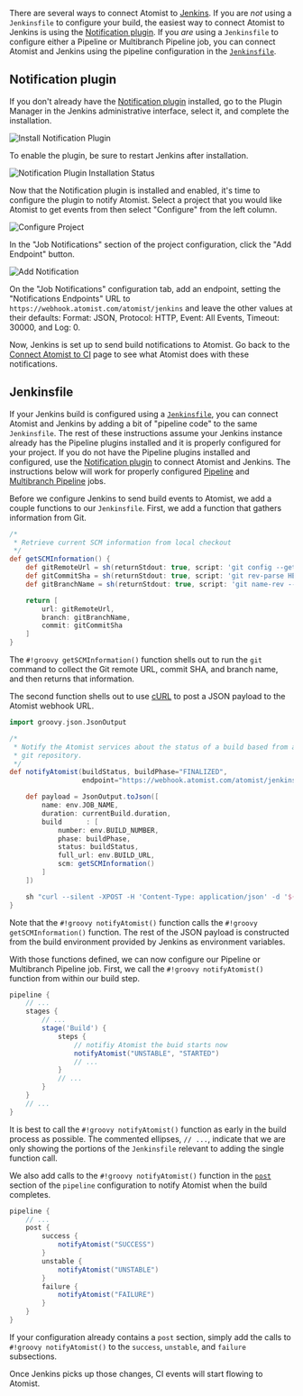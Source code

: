 There are several ways to connect Atomist to [Jenkins][jenkins].  If
you are *not* using a `Jenkinsfile` to configure your build, the
easiest way to connect Atomist to Jenkins is using
the [Notification plugin][use-notification].  If you *are* using a
`Jenkinsfile` to configure either a Pipeline or Multibranch Pipeline
job, you can connect Atomist and Jenkins using the pipeline
configuration in the [`Jenkinsfile`][use-jenkinsfile].

[jenkins]: https://jenkins.io/ (Jenkins)
[use-notification]: #notification-plugin
[use-jenkinsfile]: #jenkinsfile

## Notification plugin

If you don't already have the [Notification plugin][notification]
installed, go to the Plugin Manager in the Jenkins administrative
interface, select it, and complete the installation.

[notification]: https://wiki.jenkins-ci.org/display/JENKINS/Notification+Plugin

<div class="ss-container">
  <img src="../images/jenkins-install-notification.png" alt="Install Notification Plugin" class="ss-medium">
</div>

To enable the plugin, be sure to restart Jenkins after installation.

<div class="ss-container">
  <img src="../images/jenkins-install-notification-status-reboot.png" alt="Notification Plugin Installation Status" class="ss-medium">
</div>

Now that the Notification plugin is installed and enabled, it's time
to configure the plugin to notify Atomist.  Select a project that you
would like Atomist to get events from then select "Configure" from the
left column.

<div class="ss-container">
  <img src="../images/jenkins-configure-project.png" alt="Configure Project" class="ss-small">
</div>

In the "Job Notifications" section of the project configuration, click
the "Add Endpoint" button.

<div class="ss-container">
  <img src="../images/jenkins-add-notification.png" alt="Add Notification" class="ss-medium">
</div>

On the "Job Notifications" configuration tab, add an endpoint, setting
the "Notifications Endpoints" URL to
`https://webhook.atomist.com/atomist/jenkins` and leave the other
values at their defaults: Format: JSON, Protocol: HTTP, Event: All
Events, Timeout: 30000, and Log: 0.

<!-- TODO fix URL in image
<div class="ss-container">
  <img src="../images/jenkins-webhook.png" alt="Configure Webhook" class="ss-medium">
</div>
-->

Now, Jenkins is set up to send build notifications to Atomist.  Go
back to the [Connect Atomist to CI][ci] page to see what Atomist does
with these notifications.

[ci]: ci.md (Atomist and CI)

## Jenkinsfile

If your Jenkins build is configured using a [`Jenkinsfile`][jf], you
can connect Atomist and Jenkins by adding a bit of "pipeline code" to
the same `Jenkinsfile`.  The rest of these instructions assume your
Jenkins instance already has the Pipeline plugins installed and it is
properly configured for your project.  If you do not have the Pipeline
plugins installed and configured, use
the [Notification plugin][use-notification] to connect Atomist and
Jenkins.  The instructions below will work for properly
configured [Pipeline][pipeline]
and [Multibranch Pipeline][multibranch] jobs.

[jf]: https://jenkins.io/doc/book/pipeline/jenkinsfile/ (Jenkinsfile)
[pipeline]: https://jenkins.io/doc/book/pipeline/ (Jenkins Pipeline Jobs)
[multibranch]: https://jenkins.io/doc/book/pipeline/multibranch/ (Multibranch Pipeline Jobs)

Before we configure Jenkins to send build events to Atomist, we add a
couple functions to our `Jenkinsfile`.  First, we add a function that
gathers information from Git.

```groovy
/*
 * Retrieve current SCM information from local checkout
 */
def getSCMInformation() {
    def gitRemoteUrl = sh(returnStdout: true, script: 'git config --get remote.origin.url').trim()
    def gitCommitSha = sh(returnStdout: true, script: 'git rev-parse HEAD').trim()
    def gitBranchName = sh(returnStdout: true, script: 'git name-rev --always --name-only HEAD').trim().replace('remotes/origin/', '')

    return [
        url: gitRemoteUrl,
        branch: gitBranchName,
        commit: gitCommitSha
    ]
}
```

The `#!groovy getSCMInformation()` function shells out to run the
`git` command to collect the Git remote URL, commit SHA, and branch
name, and then returns that information.

The second function shells out to use [cURL][curl] to post a JSON
payload to the Atomist webhook URL.

[curl]: https://curl.haxx.se/ (cURL)

```groovy
import groovy.json.JsonOutput

/*
 * Notify the Atomist services about the status of a build based from a
 * git repository.
 */
def notifyAtomist(buildStatus, buildPhase="FINALIZED",
                  endpoint="https://webhook.atomist.com/atomist/jenkins") {

    def payload = JsonOutput.toJson([
        name: env.JOB_NAME,
        duration: currentBuild.duration,
        build      : [
            number: env.BUILD_NUMBER,
            phase: buildPhase,
            status: buildStatus,
            full_url: env.BUILD_URL,
            scm: getSCMInformation()
        ]
    ])

    sh "curl --silent -XPOST -H 'Content-Type: application/json' -d '${payload}' ${endpoint}"
}
```

Note that the `#!groovy notifyAtomist()` function calls the `#!groovy
getSCMInformation()` function.  The rest of the JSON payload is
constructed from the build environment provided by Jenkins as
environment variables.

With those functions defined, we can now configure our Pipeline or
Multibranch Pipeline job.  First, we call the `#!groovy
notifyAtomist()` function from within our build step.

```groovy
pipeline {
    // ...
    stages {
        // ...
        stage('Build') {
            steps {
                // notifiy Atomist the buid starts now
                notifyAtomist("UNSTABLE", "STARTED")
                // ...
            }
            // ...
        }
    }
    // ...
}
```

It is best to call the `#!groovy notifyAtomist()` function as early in
the build process as possible.  The commented ellipses, `// ...`,
indicate that we are only showing the portions of the `Jenkinsfile`
relevant to adding the single function call.

We also add calls to the `#!groovy notifyAtomist()` function in
the [`post`][jf-post] section of the `pipeline` configuration to
notify Atomist when the build completes.

[jf-post]: https://jenkins.io/doc/book/pipeline/syntax/#post

```groovy
pipeline {
    // ...
    post {
        success {
            notifyAtomist("SUCCESS")
        }
        unstable {
            notifyAtomist("UNSTABLE")
        }
        failure {
            notifyAtomist("FAILURE")
        }
    }
}
```

If your configuration already contains a `post` section, simply add
the calls to `#!groovy notifyAtomist()` to the `success`, `unstable`,
and `failure` subsections.

Once Jenkins picks up those changes, CI events will start flowing to
Atomist.
